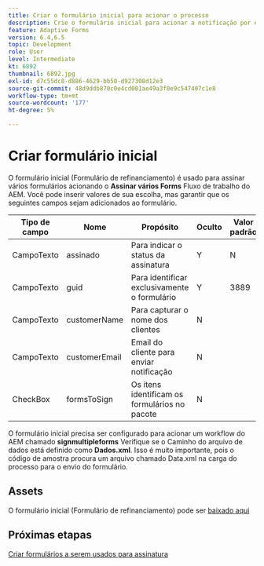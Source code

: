 ```yaml
---
title: Criar o formulário inicial para acionar o processo
description: Crie o formulário inicial para acionar a notificação por email para iniciar o processo de assinatura.
feature: Adaptive Forms
version: 6.4,6.5
topic: Development
role: User
level: Intermediate
kt: 6892
thumbnail: 6892.jpg
exl-id: d7c55dc8-d886-4629-bb50-d927308d12e3
source-git-commit: 48d9ddb870c0e4cd001ae49a3f0e9c547407c1e8
workflow-type: tm+mt
source-wordcount: '177'
ht-degree: 5%

---
```


# Criar formulário inicial

O formulário inicial (Formulário de refinanciamento) é usado para assinar vários formulários acionando o **Assinar vários Forms** Fluxo de trabalho do AEM. Você pode inserir valores de sua escolha, mas garantir que os seguintes campos sejam adicionados ao formulário.

| Tipo de campo | Nome | Propósito | Oculto | Valor padrão |
| ------------------------|---------------------------------------|--------------------|--------|----------------- |
| CampoTexto | assinado | Para indicar o status da assinatura | Y | N |
| CampoTexto | guid | Para identificar exclusivamente o formulário | Y | 3889 |
| CampoTexto | customerName | Para capturar o nome dos clientes | N |
| CampoTexto | customerEmail | Email do cliente para enviar notificação | N |
| CheckBox | formsToSign | Os itens identificam os formulários no pacote | N |

O formulário inicial precisa ser configurado para acionar um workflow do AEM chamado **signmultipleforms**
Verifique se o Caminho do arquivo de dados está definido como **Dados.xml**. Isso é muito importante, pois o código de amostra procura um arquivo chamado Data.xml na carga do processo para o envio do formulário.

## Assets

O formulário inicial (Formulário de refinanciamento) pode ser [baixado aqui](assets/refinance-form.zip)

## Próximas etapas

[Criar formulários a serem usados para assinatura](./create-forms-for-signing.md)
